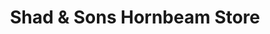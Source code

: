 ---
title: "Shad & Sons Hornbeam Store"
url: /cumbernauld/shad-und-sons-hornbeam-store/
shop: Lebensmittel
---